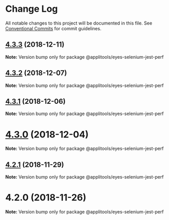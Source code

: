 # Change Log

All notable changes to this project will be documented in this file.
See [Conventional Commits](https://conventionalcommits.org) for commit guidelines.

## [4.3.3](https://github.com/applitools/eyes.sdk.javascript1/compare/@applitools/eyes-selenium-jest-perf@4.3.2...@applitools/eyes-selenium-jest-perf@4.3.3) (2018-12-11)

**Note:** Version bump only for package @applitools/eyes-selenium-jest-perf





## [4.3.2](https://github.com/applitools/eyes.sdk.javascript1/compare/@applitools/eyes-selenium-jest-perf@4.3.1...@applitools/eyes-selenium-jest-perf@4.3.2) (2018-12-07)

**Note:** Version bump only for package @applitools/eyes-selenium-jest-perf





## [4.3.1](https://github.com/applitools/eyes.sdk.javascript1/compare/@applitools/eyes-selenium-jest-perf@4.3.0...@applitools/eyes-selenium-jest-perf@4.3.1) (2018-12-06)

**Note:** Version bump only for package @applitools/eyes-selenium-jest-perf





# [4.3.0](https://github.com/applitools/eyes.sdk.javascript1/compare/@applitools/eyes-selenium-jest-perf@4.2.1...@applitools/eyes-selenium-jest-perf@4.3.0) (2018-12-04)

**Note:** Version bump only for package @applitools/eyes-selenium-jest-perf





## [4.2.1](https://github.com/applitools/eyes.sdk.javascript1/compare/@applitools/eyes-selenium-jest-perf@4.2.0...@applitools/eyes-selenium-jest-perf@4.2.1) (2018-11-29)

**Note:** Version bump only for package @applitools/eyes-selenium-jest-perf





# 4.2.0 (2018-11-26)

**Note:** Version bump only for package @applitools/eyes-selenium-jest-perf
